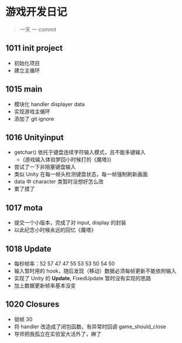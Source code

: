 # 游戏开发日记

> 一天 一 commit 

## 1011 init project

* 初始化项目
* 建立主循环

## 1015 main

* 模块化 handler displayer data
* 实现游戏主循环
* 添加了 git ignore 

## 1016 Unityinput

* getchar() 依托于键盘连续字符输入模式，且不能多键输入
  * (游戏输入体验梦回小时候打的《魔塔》)
* 尝试了一下非阻塞键盘输入
* 类似 Unity 在每一帧头检测键盘状态，每一帧强制刷新画面
* data 中 character 类暂时没想好怎么改
* 累了摸了

## 1017 mota

* 提交一个小版本，完成了对 input, display 的封装
* 以此纪念小时候永远的回忆《魔塔》

## 1018 Update

* 每秒帧率：52 57 47 47 55 53 53 50 54 50
* 输入暂时用的 hook，随后发现（移动）数据必须每帧更新不能依附输入
* 实现了 Unity 的 **Update**, FixedUpdate 暂时没有实现的思路
* 加上数据更新帧率基本没变

## 1020 Closures

* 锁帧 30
* 将 handler 改造成了闭包函数，有异常时回调 game_should_close
* 导师把我孤立在实验室大活外了，麻了